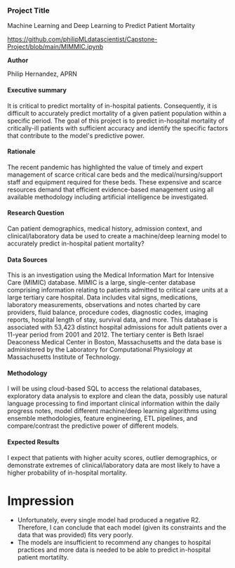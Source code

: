 ### Project Title

Machine Learning and Deep Learning to Predict Patient Mortality

https://github.com/philipMLdatascientist/Capstone-Project/blob/main/MIMMIC.ipynb

**Author**
 
Philip Hernandez, APRN

#### Executive summary 

It is critical to predict mortality of in-hospital patients. Consequently, it is difficult to accurately predict mortality of a given patient population within a specific period. The goal of this project is to predict in-hospital mortality of critically-ill patients with sufficient accuracy and identify the specific factors that contribute to the model's predictive power.

#### Rationale

The recent pandemic has highlighted the value of timely and expert management of scarce critical care beds and the medical/nursing/support staff and equipment required for these beds. These expensive and scarce resources demand that efficient evidence-based management using all available methodology including artificial intelligence be investigated.

#### Research Question

Can patient demographics, medical history, admission context, and clinical/laboratory data be used to create a machine/deep learning model to accurately predict in-hospital patient mortality?

#### Data Sources

This is an investigation using the Medical Information Mart for Intensive Care (MIMIC) database. MIMIC is a large, single-center database comprising information relating to patients admitted to critical care units at a large tertiary care hospital. Data includes vital signs, medications, laboratory measurements, observations and notes charted by care providers, fluid balance, procedure codes, diagnostic codes, imaging reports, hospital length of stay, survival data, and more. This database is associated with 53,423 distinct hospital admissions for adult patients over a 11-year period from 2001 and 2012. The tertiary center is Beth Israel Deaconess Medical Center in Boston, Massachusetts and the data base is administered by the Laboratory for Computational Physiology at Massachusetts Institute of Technology.

#### Methodology

I will be using cloud-based SQL to access the relational databases, exploratory data analysis to explore and clean the data, possibly use natural language processing to find important clinical information within the daily progress notes, model different machine/deep learning algorithms using ensemble methodologies, feature engineering, ETL pipelines, and compare/contrast the predictive power of different models.

#### Expected Results

I expect that patients with higher acuity scores, outlier demographics, or demonstrate extremes of clinical/laboratory data are most likely to have a higher probability of in-hospital mortality.

# Impression

- Unfortunately, every single model had produced a negative R2. Therefore, I can conclude that each model (given its constraints and the data that was provided) fits very poorly.
- The models are insufficient to recommend any changes to hospital practices and more data is needed to be able to predict in-hospital patient mortatilty.
